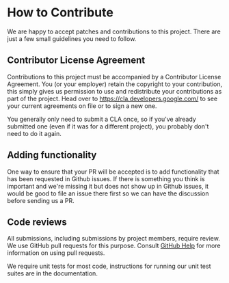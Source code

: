 # How to Contribute

We are happy to accept patches and contributions to this project. There are
just a few small guidelines you need to follow.

## Contributor License Agreement

Contributions to this project must be accompanied by a Contributor License
Agreement. You (or your employer) retain the copyright to your contribution,
this simply gives us permission to use and redistribute your contributions as
part of the project. Head over to <https://cla.developers.google.com/> to see
your current agreements on file or to sign a new one.

You generally only need to submit a CLA once, so if you've already submitted one
(even if it was for a different project), you probably don't need to do it
again.

## Adding functionality

One way to ensure that your PR will be accepted is to add functionality that
has been requested in Github issues. If there is something you think is
important and we're missing it but does not show up in Github issues, it would
be good to file an issue there first so we can have the discussion before
sending us a PR.

## Code reviews

All submissions, including submissions by project members, require review. We
use GitHub pull requests for this purpose. Consult
[GitHub Help](https://help.github.com/articles/about-pull-requests/) for more
information on using pull requests.

We require unit tests for most code, instructions for running our unit test
suites are in the documentation.
